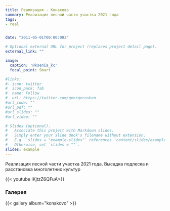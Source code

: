 ```yaml
---
title: Реализация - Конаково
summary: Реализация лесной части участка 2021 года
tags:
- real


date: "2011-05-01T00:00:00Z"

# Optional external URL for project (replaces project detail page).
external_link: ""

image:
  caption: '@ksenia_kc'
  focal_point: Smart

#links:
#- icon: twitter
#  icon_pack: fab
#  name: Follow
#  url: https://twitter.com/georgecushen
#url_code: ""
#url_pdf: ""
#url_slides: ""
#url_video: ""

# Slides (optional).
#   Associate this project with Markdown slides.
#   Simply enter your slide deck's filename without extension.
#   E.g. `slides = "example-slides"` references `content/slides/example-slides.md`.
#   Otherwise, set `slides = ""`.
slides: example
---
```


Реализация лесной части участка 2021 года. Высадка подлеска и расстановка многолетних культур

{{< youtube IKjtzZ6QFuA>}}

### Галерея

{{< gallery album="konakovo" >}}




